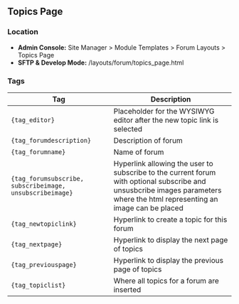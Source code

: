 ## Topics Page

### Location
* **Admin Console:** Site Manager > Module Templates > Forum Layouts > Topics Page
* **SFTP & Develop Mode:** /layouts/forum/topics_page.html

### Tags

Tag | Description
-------------- | -------------
`{tag_editor}` | Placeholder for the WYSIWYG editor after the new topic link is selected
`{tag_forumdescription}` | Description of forum
`{tag_forumname}` | Name of forum
`{tag_forumsubscribe, subscribeimage, unsubscribeimage}` | Hyperlink allowing the user to subscribe to the current forum with optional subscribe and unsusbcribe images parameters where the html representing an image can be placed
`{tag_newtopiclink}` | Hyperlink to create a topic for this forum
`{tag_nextpage}` | Hyperlink to display the next page of topics
`{tag_previouspage}` | Hyperlink to display the previous page of topics
`{tag_topiclist}` | Where all topics for a forum are inserted
